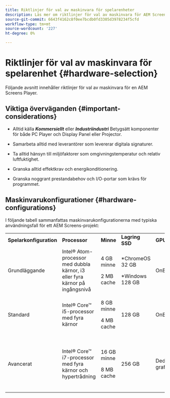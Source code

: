```yaml
---
title: Riktlinjer för val av maskinvara för spelarenheter
description: Läs mer om riktlinjer för val av maskinvara för AEM Screens Player-enheter.
source-git-commit: 6643f4162c8f0ee7bcdb0fd3305d3978234f5cfd
workflow-type: tm+mt
source-wordcount: '227'
ht-degree: 0%

---
```



# Riktlinjer för val av maskinvara för spelarenhet {#hardware-selection}

Följande avsnitt innehåller riktlinjer för val av maskinvara för en AEM Screens Player.

## Viktiga överväganden {#important-considerations}

* Alltid källa ***Kommersiellt*** eller ***Industriindustri*** Betygsätt komponenter för både PC Player och Display Panel eller Projector.

* Samarbeta alltid med leverantörer som levererar digitala signaturer.
* Ta alltid hänsyn till miljöfaktorer som omgivningstemperatur och relativ luftfuktighet.
* Granska alltid effektkrav och energikonditionering.
* Granska noggrant prestandabehov och I/O-portar som krävs för programmet.

## Maskinvarukonfigurationer {#hardware-configurations}

I följande tabell sammanfattas maskinvarukonfigurationerna med typiska användningsfall för ett AEM Screens-projekt:

<table>
 <tbody>
  <tr>
   <tr>
   <td><strong>Spelarkonfiguration</strong></td>
   <td><strong>Processor</strong></td>
   <td><strong>Minne</strong></td>
   <td><strong>Lagring SSD</strong></td>
   <td><strong>GPU</strong></td>
   <td><strong>Visa</strong></td>
   <td><strong>I/O</strong></td>
   <td><strong>Vanliga användningsfall</strong></td>
  </tr>
  <tr>
   <td>Grundläggande</td>
   <td>Intel® Atom-processor med dubbla kärnor, i3 eller fyra kärnor på ingångsnivå</td>
   <td><p>4 GB minne</p> <p>2 MB cache</p> </td>
   <td><p>*ChromeOS 32 GB</p> <p>*Windows 128 GB</p> </td>
   <td>OnBoard</td>
   <td>1920 x 1080</td>
   <td>DVI<br /> Ethernet/trådlöst,<br /> 2 x USB</td>
   <td>
    <ul>
     <li>Helskärmsloop som standard<br /> </li>
     <li>Dag-parsning</li>
    </ul> </td>
  </tr>
  <tr>
   <td>Standard</td>
   <td>Intel® Core™ i5-processor med fyra kärnor</td>
   <td><p>8 GB minne</p> <p>4 MB cache</p> </td>
   <td>128 GB</td>
   <td>OnBoard</td>
   <td>3840x2160 (<code>4K</code>)</td>
   <td>DVI, HDMI<br /> Ethernet/trådlöst,<br /> 2 x USB</td>
   <td>
    <ul>
     <li>Dynamiskt innehåll med en källa</li>
     <li>Enkel interaktiv</li>
     <li>1-3 zonlayouter</li>
    </ul> </td>
  </tr>
  <tr>
   <td>Avancerat</td>
   <td>Intel® Core™ i7-processor med fyra kärnor och hypertrådning</td>
   <td><p>16 GB minne</p> <p>8 MB cache</p> </td>
   <td>256 GB</td>
   <td>Dedikerad grafikprocessor</td>
   <td>3840x2160 (<code>4K</code>)</td>
   <td>DVI, HDMI<br /> Ethernet/trådlöst,<br /> 4xUSB</td>
   <td>
    <ul>
     <li>4 eller fler innehållszoner, samtidiga videouppspelningar</li>
     <li>Flersidig interaktiv</li>
     <li>Datautlösare med flera källor</li>
    </ul> </td>
  </tr>
 </tbody>
</table>
